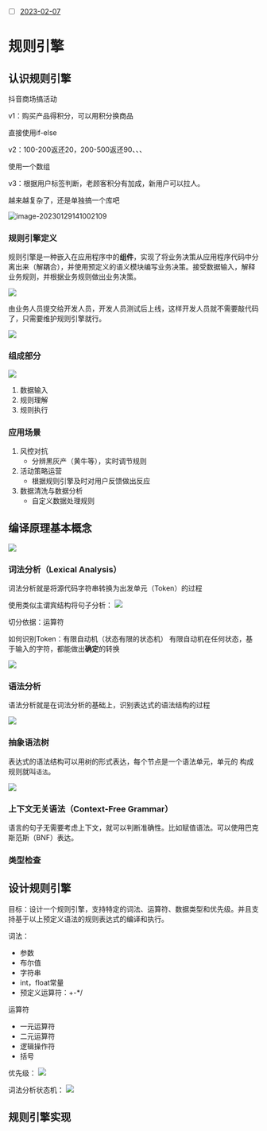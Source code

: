 - [ ] [2023-02-07](2023-02-07)
# 规则引擎



## 认识规则引擎

抖音商场搞活动

v1：购买产品得积分，可以用积分换商品

直接使用if-else

v2：100-200返还20，200-500返还90、、、

使用一个数组

v3：根据用户标签判断，老顾客积分有加成，新用户可以拉人。



越来越复杂了，还是单独搞一个库吧

![image-20230129141002109](https://pic-1257412153.cos.ap-nanjing.myqcloud.com/images/images/2023/01/29/image-20230129141002109-f13030.png)



### 规则引擎定义

规则引擎是一种嵌入在应用程序中的**组件**，实现了将业务决策从应用程序代码中分离出来（解耦合），并使用预定义的语义模块编写业务决策。接受数据输入，解释业务规则，并根据业务规则做出业务决策。

![](https://pic-1257412153.cos.ap-nanjing.myqcloud.com/images/images/2023/01/29/20230129141205-cbd8f8.png)

由业务人员提交给开发人员，开发人员测试后上线，这样开发人员就不需要敲代码了，只需要维护规则引擎就行。

![](https://pic-1257412153.cos.ap-nanjing.myqcloud.com/images/images/2023/01/29/20230129141311-261970.png)

### 组成部分

![](https://pic-1257412153.cos.ap-nanjing.myqcloud.com/images/images/2023/01/29/20230129141704-c7562e.png)

1. 数据输入
2. 规则理解
3. 规则执行

### 应用场景

1. 风控对抗
	- 分辨黑灰产（黄牛等），实时调节规则
2. 活动策略运营
	- 根据规则引擎及时对用户反馈做出反应
3. 数据清洗与数据分析
	- 自定义数据处理规则 

## 编译原理基本概念


![](https://pic-1257412153.cos.ap-nanjing.myqcloud.com/images/images/2023/01/29/20230129142224-559d1f.png)

### 词法分析（Lexical Analysis）

词法分析就是将源代码字符串转换为出发单元（Token）的过程

使用类似主谓宾结构将句子分析：
![](https://pic-1257412153.cos.ap-nanjing.myqcloud.com/images/images/2023/01/29/20230129142641-ee84da.png)

切分依据：运算符

如何识别Token：有限自动机（状态有限的状态机）
有限自动机在任何状态，基于输入的字符，都能做出**确定**的转换

![](https://pic-1257412153.cos.ap-nanjing.myqcloud.com/images/images/2023/01/29/20230129142846-8848d3.png)


### 语法分析

语法分析就是在词法分析的基础上，识别表达式的语法结构的过程

![](https://pic-1257412153.cos.ap-nanjing.myqcloud.com/images/images/2023/01/29/20230129143056-e9bc32.png)




### 抽象语法树

表达式的语法结构可以用树的形式表达，每个节点是一个语法单元，单元的 构成规则就叫`语法`。

![](https://pic-1257412153.cos.ap-nanjing.myqcloud.com/images/images/2023/01/29/20230129143257-23febc.png)

### 上下文无关语法（Context-Free Grammar）

语言的句子无需要考虑上下文，就可以判断准确性。比如赋值语法。可以使用巴克斯范斯（BNF）表达。




### 类型检查







## 设计规则引擎

目标：设计一个规则引擎，支持特定的词法、运算符、数据类型和优先级。并且支持基于以上预定义语法的规则表达式的编译和执行。

词法：

- 参数
- 布尔值
- 字符串
- int，float常量
- 预定义运算符：+-*/

运算符

- 一元运算符
- 二元运算符
- 逻辑操作符
- 括号

优先级：
![](https://pic-1257412153.cos.ap-nanjing.myqcloud.com/images/images/2023/01/29/20230129150157-e9b123.png)

词法分析状态机：
![](https://pic-1257412153.cos.ap-nanjing.myqcloud.com/images/images/2023/01/29/20230129150317-4bc77e.png)


## 规则引擎实现